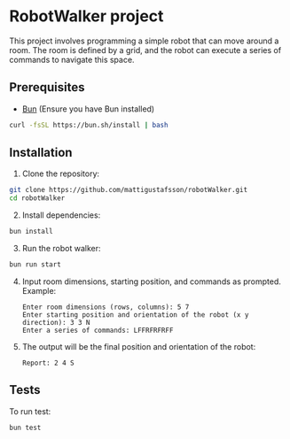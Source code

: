 
# RobotWalker project

This project involves programming a simple robot that can move around a room. The room is defined by a grid, and the robot can execute a series of commands to navigate this space.

## Prerequisites

- [Bun](https://bun.sh/) (Ensure you have Bun installed)
```sh
curl -fsSL https://bun.sh/install | bash
```

## Installation

1. Clone the repository:
  ```sh
  git clone https://github.com/mattigustafsson/robotWalker.git
  cd robotWalker
  ```

2. Install dependencies:
  ```sh
  bun install
  ```

3. Run the robot walker:
  ```sh
  bun run start
  ```

4. Input room dimensions, starting position, and commands as prompted. Example:
    ```
    Enter room dimensions (rows, columns): 5 7
    Enter starting position and orientation of the robot (x y direction): 3 3 N
    Enter a series of commands: LFFRFRFRFF
    ```

5. The output will be the final position and orientation of the robot:
    ```
    Report: 2 4 S
    ```

## Tests

  To run test:

  ```sh
  bun test
  ```
